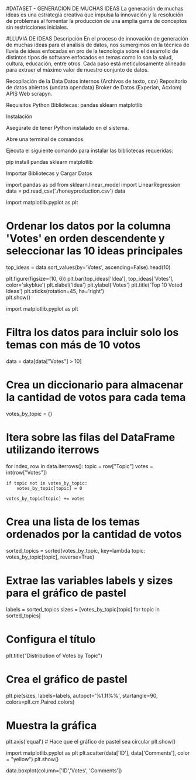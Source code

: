 #DATASET - GENERACION DE MUCHAS IDEAS
La generación de muchas ideas es una estrategia creativa que impulsa la innovación y la resolución de problemas al fomentar la producción de una amplia gama de conceptos sin restricciones iniciales.

#LLUVIA DE IDEAS 
Descripción
En el proceso de innovación de generación de muchas ideas para el análisis de datos, nos sumergimos en la técnica de lluvia de ideas enfocadas en pro de la tecnología sobre el desarrollo de distintos tipos de software enfocados en temas como lo son la salud, cultura, educación, entre otros. Cada paso está meticulosamente alineado para extraer el máximo valor de nuestro conjunto de datos.

Recopilación de la Data
Datos internos (Archivos de texto, csv)
Repositorio de datos abiertos (undata opendata)
Broker de Datos (Experian, Acxiom)
APIS
Web scrapyn.

Requisitos 
Python
Bibliotecas:
  pandas
  sklearn
  matplotlib

Instalación

Asegúrate de tener Python instalado en el sistema.

Abre una terminal de comandos.

Ejecuta el siguiente comando para instalar las bibliotecas requeridas:

pip install pandas sklearn matplotlib


Importar Bibliotecas y Cargar Datos

import pandas as pd
from sklearn.linear_model import LinearRegression
data = pd.read_csv('./honeyproduction.csv')
data

import matplotlib.pyplot as plt

# Ordenar los datos por la columna 'Votes' en orden descendente y seleccionar las 10 ideas principales
top_ideas = data.sort_values(by='Votes', ascending=False).head(10)


plt.figure(figsize=(10, 6))
plt.bar(top_ideas['Idea'], top_ideas['Votes'], color='skyblue')
plt.xlabel('Idea')
plt.ylabel('Votes')
plt.title('Top 10 Voted Ideas')
plt.xticks(rotation=45, ha='right')  
plt.show()

import matplotlib.pyplot as plt

# Filtra los datos para incluir solo los temas con más de 10 votos
data = data[data["Votes"] > 10]

# Crea un diccionario para almacenar la cantidad de votos para cada tema
votes_by_topic = {}

# Itera sobre las filas del DataFrame utilizando iterrows
for index, row in data.iterrows():
    topic = row["Topic"]
    votes = int(row["Votes"])

    if topic not in votes_by_topic:
        votes_by_topic[topic] = 0

    votes_by_topic[topic] += votes

# Crea una lista de los temas ordenados por la cantidad de votos
sorted_topics = sorted(votes_by_topic, key=lambda topic: votes_by_topic[topic], reverse=True)

# Extrae las variables labels y sizes para el gráfico de pastel
labels = sorted_topics
sizes = [votes_by_topic[topic] for topic in sorted_topics]

# Configura el título
plt.title("Distribution of Votes by Topic")

# Crea el gráfico de pastel
plt.pie(sizes, labels=labels, autopct='%1.1f%%', startangle=90, colors=plt.cm.Paired.colors)

# Muestra la gráfica
plt.axis('equal')  # Hace que el gráfico de pastel sea circular
plt.show()

import matplotlib.pyplot as plt
plt.scatter(data['ID'], data['Comments'], color = "yellow")
plt.show()

data.boxplot(column=['ID','Votes', 'Comments'])
